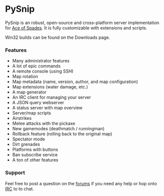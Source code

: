 # PySnip #

PySnip is an robust, open-source and cross-platform server implementation for [Ace of Spades](http://buildandshoot.com). It is fully customizable with extensions and scripts.

Win32 builds can be found on the Downloads page.

### Features ###

* Many administrator features
* A lot of epic commands
* A remote console (using SSH)
* Map rotation
* Map metadata (name, version, author, and map configuration)
* Map extensions (water damage, etc.)
* A map generator
* An IRC client for managing your server
* A JSON query webserver
* A status server with map overview
* Server/map scripts
* Airstrikes
* Melee attacks with the pickaxe
* New gamemodes (deathmatch / runningman)
* Rollback feature (rolling back to the original map)
* Spectator mode
* Dirt grenades
* Platforms with buttons
* Ban subscribe service
* A ton of other features 

### Support ###

Feel free to post a question on the [forums](http://buildandshoot.com/viewforum.php?f=19) if you need any help or hop onto [IRC](http://webchat.quakenet.org/?channels=%23buildandshoot) to to chat.